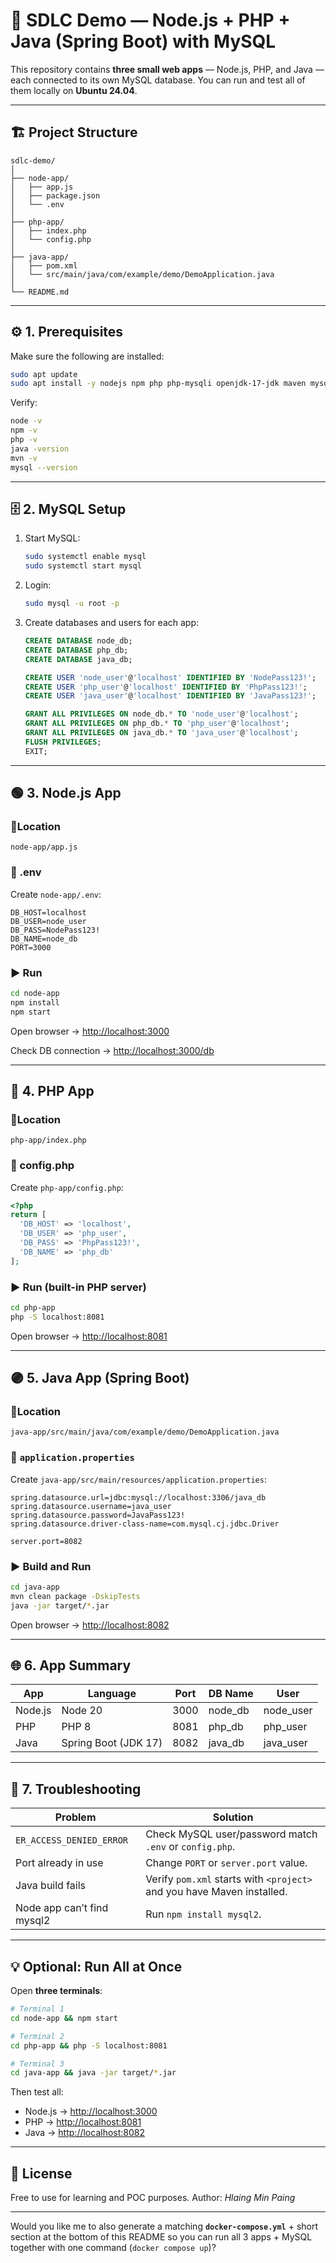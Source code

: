 # 🧩 SDLC Demo — Node.js + PHP + Java (Spring Boot) with MySQL

This repository contains **three small web apps** — Node.js, PHP, and Java — each connected to its own MySQL database.
You can run and test all of them locally on **Ubuntu 24.04**.

---

## 🏗️ Project Structure

```
sdlc-demo/
│
├── node-app/
│   ├── app.js
│   ├── package.json
│   └── .env
│
├── php-app/
│   ├── index.php
│   └── config.php
│
├── java-app/
│   ├── pom.xml
│   └── src/main/java/com/example/demo/DemoApplication.java
│
└── README.md
```

---

## ⚙️ 1. Prerequisites

Make sure the following are installed:

```bash
sudo apt update
sudo apt install -y nodejs npm php php-mysqli openjdk-17-jdk maven mysql-server
```

Verify:

```bash
node -v
npm -v
php -v
java -version
mvn -v
mysql --version
```

---

## 🗄️ 2. MySQL Setup

1. Start MySQL:

   ```bash
   sudo systemctl enable mysql
   sudo systemctl start mysql
   ```

2. Login:

   ```bash
   sudo mysql -u root -p
   ```

3. Create databases and users for each app:

   ```sql
   CREATE DATABASE node_db;
   CREATE DATABASE php_db;
   CREATE DATABASE java_db;

   CREATE USER 'node_user'@'localhost' IDENTIFIED BY 'NodePass123!';
   CREATE USER 'php_user'@'localhost' IDENTIFIED BY 'PhpPass123!';
   CREATE USER 'java_user'@'localhost' IDENTIFIED BY 'JavaPass123!';

   GRANT ALL PRIVILEGES ON node_db.* TO 'node_user'@'localhost';
   GRANT ALL PRIVILEGES ON php_db.* TO 'php_user'@'localhost';
   GRANT ALL PRIVILEGES ON java_db.* TO 'java_user'@'localhost';
   FLUSH PRIVILEGES;
   EXIT;
   ```

---

## 🟢 3. Node.js App

### 📍Location

`node-app/app.js`

### 📄 .env

Create `node-app/.env`:

```env
DB_HOST=localhost
DB_USER=node_user
DB_PASS=NodePass123!
DB_NAME=node_db
PORT=3000
```

### ▶️ Run

```bash
cd node-app
npm install
npm start
```

Open browser → [http://localhost:3000](http://localhost:3000)

Check DB connection → [http://localhost:3000/db](http://localhost:3000/db)

---

## 🔵 4. PHP App

### 📍Location

`php-app/index.php`

### 📄 config.php

Create `php-app/config.php`:

```php
<?php
return [
  'DB_HOST' => 'localhost',
  'DB_USER' => 'php_user',
  'DB_PASS' => 'PhpPass123!',
  'DB_NAME' => 'php_db'
];
```

### ▶️ Run (built-in PHP server)

```bash
cd php-app
php -S localhost:8081
```

Open browser → [http://localhost:8081](http://localhost:8081)

---

## 🟣 5. Java App (Spring Boot)

### 📍Location

`java-app/src/main/java/com/example/demo/DemoApplication.java`

### 📄 `application.properties`

Create `java-app/src/main/resources/application.properties`:

```properties
spring.datasource.url=jdbc:mysql://localhost:3306/java_db
spring.datasource.username=java_user
spring.datasource.password=JavaPass123!
spring.datasource.driver-class-name=com.mysql.cj.jdbc.Driver

server.port=8082
```

### ▶️ Build and Run

```bash
cd java-app
mvn clean package -DskipTests
java -jar target/*.jar
```

Open browser → [http://localhost:8082](http://localhost:8082)

---

## 🌐 6. App Summary

| App     | Language             | Port | DB Name | User      |
| ------- | -------------------- | ---- | ------- | --------- |
| Node.js | Node 20              | 3000 | node_db | node_user |
| PHP     | PHP 8                | 8081 | php_db  | php_user  |
| Java    | Spring Boot (JDK 17) | 8082 | java_db | java_user |

---

## 🧹 7. Troubleshooting

| Problem                    | Solution                                                               |
| -------------------------- | ---------------------------------------------------------------------- |
| `ER_ACCESS_DENIED_ERROR`   | Check MySQL user/password match `.env` or `config.php`.                |
| Port already in use        | Change `PORT` or `server.port` value.                                  |
| Java build fails           | Verify `pom.xml` starts with `<project>` and you have Maven installed. |
| Node app can’t find mysql2 | Run `npm install mysql2`.                                              |

---

## 💡 Optional: Run All at Once

Open **three terminals**:

```bash
# Terminal 1
cd node-app && npm start

# Terminal 2
cd php-app && php -S localhost:8081

# Terminal 3
cd java-app && java -jar target/*.jar
```

Then test all:

* Node.js → [http://localhost:3000](http://localhost:3000)
* PHP → [http://localhost:8081](http://localhost:8081)
* Java → [http://localhost:8082](http://localhost:8082)

---

## 🧾 License

Free to use for learning and POC purposes.
Author: *Hlaing Min Paing*

---

Would you like me to also generate a matching **`docker-compose.yml`** + short section at the bottom of this README so you can run all 3 apps + MySQL together with one command (`docker compose up`)?

